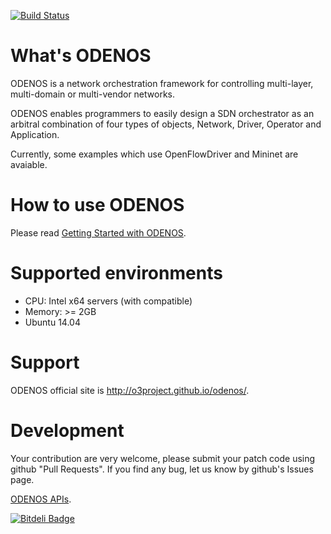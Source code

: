 
[![Build Status](https://travis-ci.org/o3project/odenos.svg?branch=develop)](https://travis-ci.org/o3project/odenos)

What's ODENOS
==========================
ODENOS is a network orchestration framework for controlling
multi-layer, multi-domain or multi-vendor networks.

ODENOS enables programmers to easily design a SDN orchestrator
as an arbitral combination of four types of objects, Network, 
Driver, Operator and Application.

Currently, some examples which use OpenFlowDriver and Mininet
are avaiable.


How to use ODENOS
==========================
Please read [Getting Started with ODENOS](/doc/QUICKSTART.md).


Supported environments
==========================
- CPU: Intel x64 servers (with compatible)
- Memory: >= 2GB
- Ubuntu 14.04


Support
==========================
ODENOS official site is <http://o3project.github.io/odenos/>.


Development
==========================
Your contribution are very welcome, please submit your patch code using
github "Pull Requests".
If you find any bug, let us know by github's Issues page.

[ODENOS APIs](/doc/api/index.md).


[![Bitdeli Badge](https://d2weczhvl823v0.cloudfront.net/haizawa/odenos/trend.png)](https://bitdeli.com/free "Bitdeli Badge")

